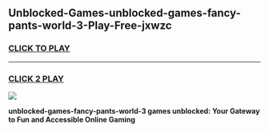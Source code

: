 
## Unblocked-Games-unblocked-games-fancy-pants-world-3-Play-Free-jxwzc
<h3>
<a href="https://premium76.site?title=unblocked-games-fancy-pants-world-3&ref=09A">CLICK TO PLAY</a></h3>
<hr>

<h3>
<a href="https://premium76.site?title=unblocked-games-fancy-pants-world-3&ref=09A">CLICK 2 PLAY</a>
  
</h3>

<a href="https://premium76.site?title=unblocked-games-fancy-pants-world-3&ref=09A"><img src="https://clearcache.store/games.png"></a>


**unblocked-games-fancy-pants-world-3 games unblocked: Your Gateway to Fun and Accessible Online Gaming**
